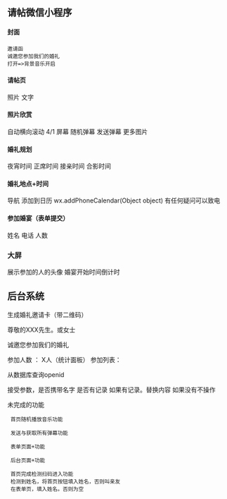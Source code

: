 ## 请帖微信小程序

#### 封面
    邀请函
    诚邀您参加我们的婚礼
    打开=>背景音乐开启
#### 请帖页
照片
文字

#### 照片欣赏
自动横向滚动 4/1 屏幕
随机弹幕
发送弹幕
更多图片

#### 婚礼规划
夜宵时间
正席时间
接亲时间
合影时间

#### 婚礼地点+时间
导航 
添加到日历
wx.addPhoneCalendar(Object object)
有任何疑问可以致电

#### 参加婚宴（表单提交）
姓名
电话
人数



### 大屏 
展示参加的人的头像
婚宴开始时间倒计时

## 后台系统

生成婚礼邀请卡（带二维码）

尊敬的XXX先生。或女士

诚邀您参加我们的婚礼

参加人数 ： X人（统计面板）
参加列表：

<!-- onload -->
从数据库查询openid

接受参数，是否携带名字
是否有记录
如果有记录。替换内容
如果没有不操作

<!-- 在进入首页时，检查是否是拉黑人员，如果是。直接弹窗。退出。 -->

<!-- 在发送弹幕时，检查是否发送恶意内容，累计5次。直接拉黑。返回首页。 -->

<!-- 在进入后台页面的时候检查是否是管理员，如果不是，直接拉黑。返回首页 -->


未完成的功能

```
 首页随机播放音乐功能
 
 发送与获取所有弹幕功能
 
 表单页面+功能

 后台页面+功能
 
 首页完成检测扫码进入功能
 检测到姓名，将首页按钮填入姓名，否则叫亲友
 在表单页，填入姓名。否则为空

```